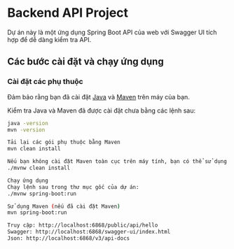 # Backend API Project

Dự án này là một ứng dụng Spring Boot API của web với Swagger UI tích hợp để dễ dàng kiểm tra API.

## Các bước cài đặt và chạy ứng dụng

### Cài đặt các phụ thuộc

Đảm bảo rằng bạn đã cài đặt [Java](https://www.oracle.com/java/technologies/javase-jdk21-downloads.html) và [Maven](https://maven.apache.org/install.html) trên máy của bạn.

Kiểm tra Java và Maven đã được cài đặt chưa bằng các lệnh sau:
```bash
java -version
mvn -version

Tải lại các gói phụ thuộc bằng Maven
mvn clean install

Nếu bạn không cài đặt Maven toàn cục trên máy tính, bạn có thể sử dụng Maven Wrapper
./mvnw clean install

Chạy ứng dụng
Chạy lệnh sau trong thư mục gốc của dự án:
./mvnw spring-boot:run

Sử dụng Maven (nếu đã cài đặt Maven)
mvn spring-boot:run

Truy cập: http://localhost:6868/public/api/hello
Swagger: http://localhost:6868/swagger-ui/index.html
Json: http://localhost:6868/v3/api-docs